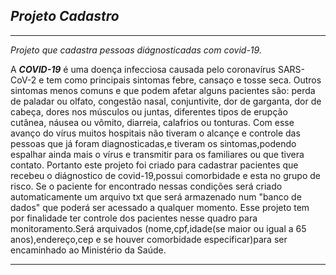 ## *Projeto Cadastro*
***
*Projeto que cadastra pessoas diágnosticadas com covid-19.*

A ***COVID-19*** é uma doença infecciosa causada pelo coronavírus SARS-CoV-2 e tem como principais sintomas febre, cansaço e tosse seca. Outros sintomas menos comuns e que podem afetar alguns pacientes são: perda de paladar ou olfato, congestão nasal, conjuntivite, dor de garganta, dor de cabeça, dores nos músculos ou juntas, diferentes tipos de erupção cutânea, náusea ou vômito, diarreia, calafrios ou tonturas.
 Com esse avanço do vírus muitos hospitais não tiveram o alcançe e controle das pessoas que já foram diagnosticadas,e tiveram os sintomas,podendo espalhar ainda mais o vírus e transmitir para os familiares ou que tivera contato.
Portanto este projeto foi criado para cadastrar pacientes que recebeu o diágnostico de covid-19,possui comorbidade e esta no grupo de risco.
 Se o paciente for encontrado nessas condições será criado automaticamente um arquivo txt que será armazenado num "banco de dados" que poderá ser acessado a qualquer momento.
 Esse projeto tem por finalidade ter controle dos pacientes nesse quadro para monitoramento.Será arquivados (nome,cpf,idade(se maior ou igual a 65 anos),endereço,cep e se houver comorbidade especificar)para ser encaminhado ao Ministério da Saúde.
 
 ***
